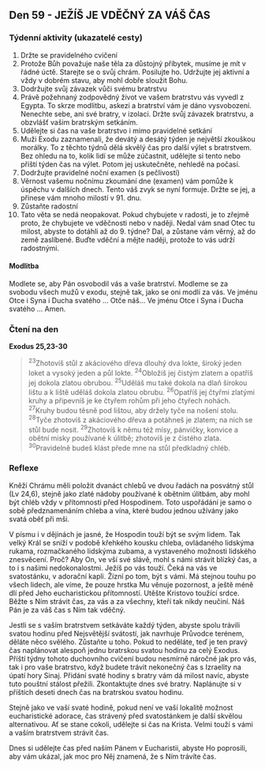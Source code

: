 ## Den 59 - JEŽÍŠ JE VDĚČNÝ ZA VÁŠ ČAS

### Týdenní aktivity (ukazatelé cesty)

1. Držte se pravidelného cvičení
1. Protože Bůh považuje naše těla za důstojný příbytek, musíme je mít v řádné úctě. Starejte se o svůj chrám. Posilujte ho. Udržujte jej aktivní a vždy v dobrém stavu, aby mohl dobře sloužit Bohu.
1. Dodržujte svůj závazek vůči svému bratrstvu
1. Právě požehnaný zodpovědný život ve vašem bratrstvu vás vyvedl z Egypta. To skrze modlitbu, askezi a bratrství vám je dáno vysvobození. Nenechte sebe, ani své bratry, v izolaci. Držte svůj závazek bratrstvu, a obzvlášť vašim bratrským setkáním.
1. Udělejte si čas na vaše bratrstvo i mimo pravidelné setkání
1. Muži Exodu zaznamenali, že devátý a desátý týden je největší zkouškou morálky. To z těchto týdnů dělá skvělý čas pro další výlet s bratrstvem. Bez ohledu na to, kolik lidí se může zúčastnit, udělejte si tento nebo příští týden čas na výlet. Potom jej uskutečněte, nehledě na počasí.
1. Dodržujte pravidelné noční examen (s pečlivostí)
1. Věrnost vašemu nočnímu zkoumání dne (examen) vám pomůže k úspěchu v dalších dnech. Tento váš zvyk se nyní formuje. Držte se jej, a přinese vám mnoho milostí v 91. dnu.
1. Zůstaňte radostní
1. Tato věta se nedá neopakovat. Pokud chybujete v radosti, je to zřejmě proto, že chybujete ve vděčnosti nebo v naději. Nedal vám snad Otec tu milost, abyste to dotáhli až do 9. týdne? Dal, a zůstane vám věrný, až do země zaslíbené. Buďte vděční a mějte naději, protože to vás udrží radostnými.

#### Modlitba

Modlete se, aby Pán osvobodil vás a vaše bratrství.
Modleme se za svobodu všech mužů v exodu, stejně tak, jako se oni modlí za vás.
Ve jménu Otce i Syna i Ducha svatého … Otče náš… Ve jménu Otce i Syna i Ducha svatého … Amen.

### Čtení na den

**Exodus 25,23-30**

> <sup>23</sup>Zhotovíš stůl z akáciového dřeva dlouhý dva lokte, široký jeden loket a vysoký jeden a půl lokte.
> <sup>24</sup>Obložíš jej čistým zlatem a opatříš jej dokola zlatou obrubou.
> <sup>25</sup>Uděláš mu také dokola na dlaň širokou lištu a k liště uděláš dokola zlatou obrubu.
> <sup>26</sup>Opatříš jej čtyřmi zlatými kruhy a připevníš je ke čtyřem rohům při jeho čtyřech nohách.
> <sup>27</sup>Kruhy budou těsně pod lištou, aby držely tyče na nošení stolu.
> <sup>28</sup>Tyče zhotovíš z akáciového dřeva a potáhneš je zlatem; na nich se stůl bude nosit.
> <sup>29</sup>Zhotovíš k němu též mísy, pánvičky, konvice a obětní misky používané k úlitbě; zhotovíš je z čistého zlata.
> <sup>30</sup>Pravidelně budeš klást přede mne na stůl předkladný chléb.

### Reflexe

Kněží Chrámu měli položit dvanáct chlebů ve dvou řadách na posvátný stůl (Lv 24,6), stejně jako zlaté nádoby používané
k obětním úlitbám, aby mohl být chléb vždy v přítomnosti před Hospodinem. Toto uspořádání je samo o sobě předznamenáním
chleba a vína, které budou jednou užívány jako svatá oběť při mši.

V písmu i v dějinách je jasné, že Hospodin touží být se svým lidem. Tak velký Král se sníží v podobě křehkého kousku chleba,
ovládaného lidskýma rukama, rozmačkaného lidskýma zubama, a vystaveného možnosti lidského znesvěcení. Proč? Aby On, ve
vší své slávě, mohl s námi strávit blízký čas, a to i s našimi nedokonalostmi. Ježíš po vás touží. Čeká na vás ve svatostánku,
v adorační kapli. Žízní po tom, být s vámi. Má stejnou touhu po všech lidech, ale víme, že pouze hrstka Mu věnuje pozornost, a
ještě méně dlí před Jeho eucharistickou přítomností. Utěšte Kristovo toužící srdce. Běžte s Ním strávit čas, za vás a za všechny,
kteří tak nikdy neučiní. Náš Pán je za váš čas s Ním tak vděčný.

Jestli se s vaším bratrstvem setkáváte každý týden, abyste spolu trávili svatou hodinu před Nejsvětější svátostí, jak navrhuje
Průvodce terénem, děláte něco svělého. Zůstaňte u toho. Pokud to neděláte, teď je ten pravý čas naplánovat alespoň jednu
bratrskou svatou hodinu za celý Exodus. Příští týdny tohoto duchovního cvičení budou nesmírně náročné jak pro vás, tak i pro vaše
bratrstvo, když budete trávit nekonečný čas s Izraelity na úpatí hory Sinaj. Přidání svaté hodiny s bratry vám dá milost navíc,
abyste tuto pouštní stálost přežili. Zkontaktujte dnes své bratry. Naplánujte si v příštích deseti dnech čas na bratrskou svatou
hodinu.

Stejně jako ve vaší svaté hodině, pokud není ve vaší lokalitě možnost eucharistické adorace, čas strávený před svatostánkem je
další skvělou alternativou. Ať se stane cokoli, udělejte si čas na Krista. Velmi touží s vámi a vaším bratrstvem strávit čas.

Dnes si udělejte čas před naším Pánem v Eucharistii, abyste Ho poprosili, aby vám ukázal, jak moc pro Něj znamená, že s Ním
trávíte čas.
